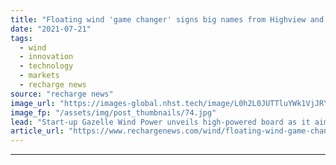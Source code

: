 ```yaml
---
title: "Floating wind 'game changer' signs big names from Highview and Iberdrola plus ex-EU climate chief"
date: "2021-07-21"
tags: 
  - wind
  - innovation
  - technology
  - markets
  - recharge news
source: "recharge news"
image_url: "https://images-global.nhst.tech/image/L0h2L0JUTTluYWk1VjJRY0lnbExYbEc1bDA4TmVYTTVyRkNCb01DRnNHUT0=/nhst/binary/9bfee92dcff8eeaaffccebaffcf3f605"
image_fp: "/assets/img/post_thumbnails/74.jpg"
lead: "Start-up Gazelle Wind Power unveils high-powered board as it aims to commercialise 'best of both worlds' platform technology"
article_url: "https://www.rechargenews.com/wind/floating-wind-game-changer-signs-big-names-from-highview-and-iberdrola-plus-ex-eu-climate-chief/2-1-1042827"
---
```


---
